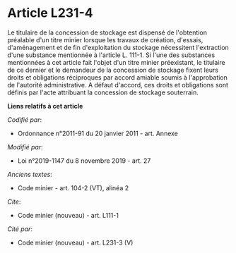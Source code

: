 # Article L231-4

Le titulaire de la concession de stockage est dispensé de l'obtention préalable d'un titre minier lorsque les travaux de
création, d'essais, d'aménagement et de fin d'exploitation du stockage nécessitent l'extraction d'une substance mentionnée à
l'article L. 111-1. Si l'une des substances mentionnées à cet article fait l'objet d'un titre minier préexistant, le
titulaire de ce dernier et le demandeur de la concession de stockage fixent leurs droits et obligations réciproques par
accord amiable soumis à l'approbation de l'autorité administrative. A défaut d'accord, ces droits et obligations sont définis
par l'acte attribuant la concession de stockage souterrain.

**Liens relatifs à cet article**

_Codifié par_:

  - Ordonnance n°2011-91 du 20 janvier 2011 - art. Annexe

_Modifié par_:

  - Loi n°2019-1147 du 8 novembre 2019 - art. 27

_Anciens textes_:

  - Code minier - art. 104-2 (VT), alinéa 2

_Cite_:

  - Code minier (nouveau) - art. L111-1

_Cité par_:

  - Code minier (nouveau) - art. L231-3 (V)
